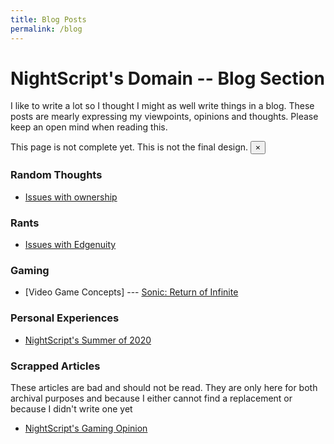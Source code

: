 ```yaml
---
title: Blog Posts
permalink: /blog
---
```


# NightScript's Domain -- Blog Section
I like to write a lot so I thought I might as well write things in a blog. These posts are mearly expressing my viewpoints, opinions and thoughts. Please keep an open mind when reading this.

<div class="alert alert-warning alert-dismissible fade show" role="alert">
	This page is not complete yet. This is not the final design.
	<button type="button" class="close" data-dismiss="alert" aria-label="Close">
		<span aria-hidden="true">&times;</span>
	</button>
</div>

### Random Thoughts

- [Issues with ownership](https://nightyoshi370.github.io/blog/ownership-issues)

### Rants

- [Issues with Edgenuity](https://nightyoshi370.github.io/blog/edgenuity-issues)

### Gaming

- [Video Game Concepts] --- [Sonic: Return of Infinite](https://nightyoshi370.github.io/blog/sonic-return-of-infinite)

### Personal Experiences

- [NightScript's Summer of 2020](https://nightyoshi370.github.io/blog/summer-2020)

### Scrapped Articles

These articles are bad and should not be read. They are only here for both archival purposes and because I either cannot find a replacement or because I didn't write one yet

- [NightScript's Gaming Opinion](https://nightyoshi370.github.io/blog/gaming)